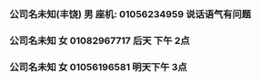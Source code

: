 ### 公司名未知(丰饶) 男 座机: 01056234959 说话语气有问题

### 公司名未知 女 01082967717  后天 下午 2点

### 公司名未知 女 01056196581 明天下午 3点